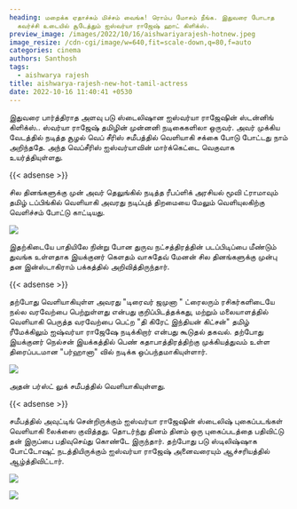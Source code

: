 ```yaml
---
heading: மறைக்க ஏதாச்சும் மிச்சம் வைங்க! ரொம்ப மோசம் நீங்க. இதுவரை போடாத
  கவர்ச்சி உடையில் சூடேத்தும் ஐஸ்வர்யா ராஜேஷ் ஹாட் கிளிக்ஸ்.
preview_image: /images/2022/10/16/aishwariyarajesh-hotnew.jpeg
image_resize: /cdn-cgi/image/w=640,fit=scale-down,q=80,f=auto
categories: cinema
authors: Santhosh
tags:
  - aishwarya rajesh
title: aishwarya-rajesh-new-hot-tamil-actress
date: 2022-10-16 11:40:41 +0530
---
```

இதுவரை பார்த்திராத அளவு படு ஸ்டைலிஷான  ஐஸ்வர்யா ராஜேஷின் ஸ்டன்னிங் கிளிக்ஸ்..
ஸ்வர்யா ராஜேஷ் தமிழின் முன்னனி நடிகைகளிலா ஒருவர். அவர் முக்கிய வேடத்தில் நடித்த சூழல் வெப் சீரிஸ்  சமீபத்தில் வெளியாகி சக்கை போடு போட்டது நாம் அறிந்ததே. அந்த வெப்சீரிஸ் ஐஸ்வர்யாவின் மார்க்கெட்டை வெகுவாக உயர்த்தியுள்ளது.

{{< adsense >}}


சில தினங்களுக்கு முன்  அவர் தெலுங்கில் நடித்த ரீபப்ளிக் அரசியல் மூவி ட்ராமாவும் தமிழ் டப்பிங்கில் வெளியாகி அவரது நடிப்புத் திறமையை மேலும் வெளியுலகிற்கு வெளிச்சம் போட்டு காட்டியது. 

![](/images/2022/10/16/aishwarya-rajesh-new-hot-tamil-actress.jpeg)

இதற்கிடையே பாதியிலே நின்று போன துருவ நட்சத்திரத்தின் படப்பிடிப்பை மீண்டும் துவங்க உள்ளதாக  இயக்குனர் கெளதம் வாசுதேவ் மேனன் சில தினங்களுக்கு முன்பு தன இன்ஸ்டாகிராம் பக்கத்தில் அறிவித்திருந்தார். 

{{< adsense >}}

தற்போது வெளியாகியுள்ள அவரது "டிரைவர் ஜமுனா " ட்ரைலரும் ரசிகர்களிடையே நல்ல வரவேற்பை பெற்றுள்ளது என்பது குறிப்பிடத்தக்கது, மற்றும் மலையாளத்தில் வெளியாகி பெருத்த வரவேற்பை பெட்ற  "தி கிரேட் இந்தியன் கிட்சன்" தமிழ் ரீமேக்கிலும் ஐஷ்வர்யா ராஜேஷே நடிக்கிறார் என்பது கூடுதல் தகவல். தற்போது இயக்குனர் நெல்சன் இயக்கத்தில் பெண் கதாபாத்திரத்திற்கு முக்கியத்துவம் உள்ள திரைப்படமான "பர்ஹானா" வில் நடிக்க ஒப்பந்தமாகியுள்ளார். 





![](/images/2022/10/16/aishwarya-rajesh-new-hot-tamil-actress2.jpeg)

அதன் பர்ஸ்ட் லுக் சமீபத்தில் வெளியாகியுள்ளது.

{{< adsense >}}


சமீபத்தில் அவுட்டிங் சென்றிருக்கும் ஐஸ்வர்யா ராஜேஷின் ஸ்டைலிஷ் புகைப்படங்கள் வெளியாகி லைக்ஸை குவித்தது. தொடர்ந்து தினம் தினம் ஒரு புகைப்படத்தை பதிவிட்டு தன் இருப்பை பதிவுசெய்து கொண்டே இருந்தார். தற்போது படு ஸ்டிலிஷ்ஷாக போட்டோஷுட் நடத்தியிருக்கும் ஐஸ்வர்யா ராஜேஷ் அனைவரையும் ஆச்சரியத்தில் ஆழ்த்திவிட்டார்.

![](/images/2022/10/16/aishwarya-rajesh-new-hot-tamil-actress4.jpeg)

![](/images/2022/10/16/aishwarya-rajesh-new-hot-tamil-actress6.jpeg)